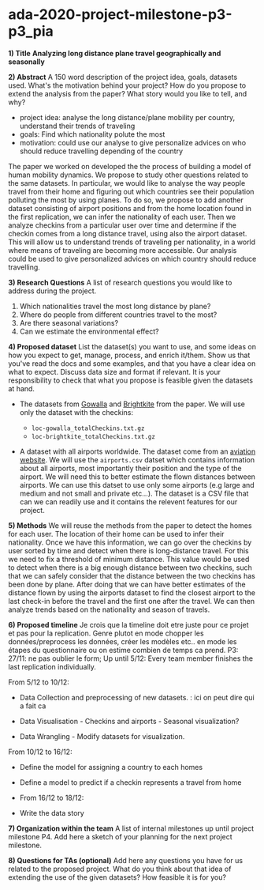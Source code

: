 # ada-2020-project-milestone-p3-p3_pia


**1) Title**
**Analyzing long distance plane travel geographically and seasonally**

**2) Abstract**
A 150 word description of the project idea, goals, datasets used. What's the motivation behind your project? How do you propose to extend the analysis from the paper? What story would you like to tell, and why? 
  - project idea: analyse the long distance/plane mobility per country, understand their trends of traveling 
  - goals: Find which nationality polute the most
  - motivation: could use our analyse to give personalize advices on who should reduce travelling depending of the country
 
The paper we worked on developed the the process of building a model of human mobility dynamics. We propose to study other questions related to the same datasets. In particular, we would like to analyse the way people travel from their home and figuring out which countries see their population polluting the most by using planes. To do so, we propose to add another dataset consisting of airport positions and from the home location found in the first replication, we can infer the nationality of each user. Then we analyze checkins from a particular user over time and determine if the checkin comes from a long distance travel, using also the airport dataset. This will allow us to understand trends of traveling per nationality, in a world where means of traveling are becoming more accessible. Our analysis could be used to give personalized advices on which country should reduce travelling.

**3) Research Questions** A list of research questions you would like to address during the project.
   1. Which nationalities travel the most long distance by plane?
   2. Where do people from different countries travel to the most?
   3. Are there seasonal variations?
   3. Can we estimate the environmental effect? 

**4) Proposed dataset** List the dataset(s) you want to use, and some ideas on how you expect to get, manage, process, and enrich it/them. Show us that you've read the docs and some examples, and that you have a clear idea on what to expect. Discuss data size and format if relevant. It is your responsibility to check that what you propose is feasible given the datasets at hand.
- The datasets from [Gowalla](https://snap.stanford.edu/data/loc-Gowalla.html) and [Brightkite](https://snap.stanford.edu/data/loc-Brightkite.html) from the paper. We will use only the dataset with the checkins:
    - `loc-gowalla_totalCheckins.txt.gz`
    - `loc-brightkite_totalCheckins.txt.gz`
    
    
- A dataset with all airports worldwide. The dataset come from an [aviation website](https://ourairports.com/data/). We will use the `airports.csv` datset which contains information about all airports, most importantly their position and the type of the airport. We will need this to better estimate the flown distances between airports. We can use this datset to use only some airports (e.g large and medium and not small and private etc...). The dataset is a CSV file that can we can readily use and it contains the relevent features for our project.

**5) Methods** We will reuse the methods from the paper to detect the homes for each user. The location of their home can be used to infer their nationality. Once we have this information, we can go over the checkins by user sorted by time and detect when there is long-distance travel. For this we need to fix a threshold of minimum distance. This value would be used to detect when there is a big enough distance between two checkins, such that we can safely consider that the distance between the two checkins has been done by plane. After doing that we can have better estimates of the distance flown by using the airports dataset to find the closest airport to the last check-in before the travel and the first one after the travel. We can then analyze trends based on the nationality and season of travels.

**6) Proposed timeline**
Je crois que la timeline doit etre juste pour ce projet et pas pour la replication. Genre plutot en mode chopper les données/preprocess les données, créer les modèles etc.. en mode les étapes du questionnaire ou on estime combien de temps ca prend.
  P3: 27/11: ne pas oublier le form;
Up until 5/12: Every team member finishes the last replication individually.

From 5/12 to 10/12:

* Data Collection and preprocessing of new datasets. : ici on peut dire qui a fait ca

- Data Visualisation - Checkins and airports - Seasonal visualization?

- Data Wrangling - Modify datasets for visualization.



From 10/12 to 16/12: 

- Define the model for assigning a country to each homes

- Define a model to predict if a checkin represents a travel from home
- From 16/12 to 18/12:
- Write the data story

**7) Organization within the team** A list of internal milestones up until project milestone P4. Add here a sketch of your planning for the next project milestone.
  
**8) Questions for TAs (optional)** Add here any questions you have for us related to the proposed project. What do you think about that idea of extending the use of the given datasets? How feasible it is for you?
  
